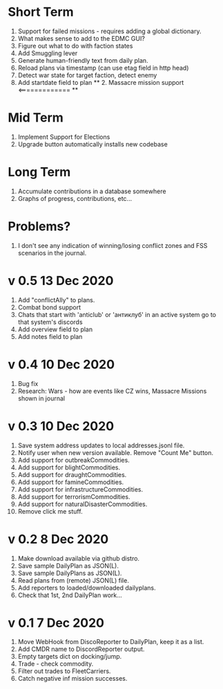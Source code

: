 Short Term
==========
1. Support for failed missions - requires adding a global dictionary.
1. What makes sense to add to the EDMC GUI?
1. Figure out what to do with faction states
1. Add Smuggling lever
1. Generate human-friendly text from daily plan.
1. Reload plans via timestamp (can use etag field in http head)
1. Detect war state for target faction, detect enemy
1. Add startdate field to plan
** 2. Massacre mission support <============= **


Mid Term
========
1. Implement Support for Elections
2. Upgrade button automatically installs new codebase

Long Term
=========
1. Accumulate contributions in a database somewhere
2. Graphs of progress, contributions, etc...
  
Problems?
=========
1. I don't see any indication of winning/losing conflict zones and FSS scenarios in the journal.

v 0.5 13 Dec 2020
=================
1. Add "conflictAlly" to plans.
2. Combat bond support
3. Chats that start with 'anticlub' or 'антиклуб' in an active system go to that system's discords
4. Add overview field to plan
5. Add notes field to plan


v 0.4 10 Dec 2020
=================
1. Bug fix
1. Research: Wars - how are events like CZ wins, Massacre Missions shown in journal

v 0.3 10 Dec 2020
=================
1. Save system address updates to local addresses.jsonl file.
2. Notify user when new version available.  Remove "Count Me" button.
3. Add support for outbreakCommodities.
4. Add support for blightCommodities.
5. Add support for draughtCommodities.
6. Add support for famineCommodities.
7. Add support for infrastructureCommodities.
8. Add support for terrorismCommodities.
9. Add support for naturalDisasterCommodities.
9. Remove click me stuff.

v 0.2 8 Dec 2020
================
1. Make download available via github distro.
1. Save sample DailyPlan as JSON(L).
1. Save sample DailyPlans as JSON(L).
1. Read plans from (remote) JSON(L) file.
1. Add reporters to loaded/downloaded dailyplans.
1. Check that 1st, 2nd DailyPlan work... 

v 0.1 7 Dec 2020
================
1. Move WebHook from DiscoReporter to DailyPlan, keep it as a list.
1. Add CMDR name to DiscordReporter output.
1. Empty targets dict on docking/jump.
1. Trade - check commodity.
1. Filter out trades to FleetCarriers.
1. Catch negative inf mission successes.
